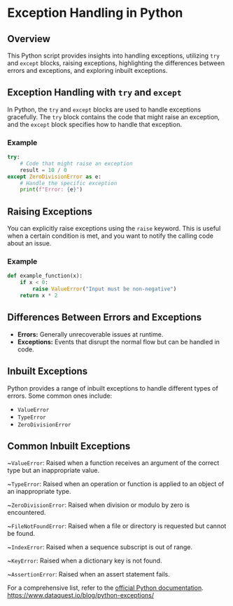 # Exception Handling in Python

## Overview

This Python script provides insights into handling exceptions, utilizing `try` and `except` blocks, raising exceptions, highlighting the differences between errors and exceptions, and exploring inbuilt exceptions.

## Exception Handling with `try` and `except`

In Python, the `try` and `except` blocks are used to handle exceptions gracefully. The `try` block contains the code that might raise an exception, and the `except` block specifies how to handle that exception.

### Example

```python
try:
    # Code that might raise an exception
    result = 10 / 0
except ZeroDivisionError as e:
    # Handle the specific exception
    print(f"Error: {e}")
```

## Raising Exceptions

You can explicitly raise exceptions using the `raise` keyword. This is useful when a certain condition is met, and you want to notify the calling code about an issue.

### Example

```python
def example_function(x):
    if x < 0:
        raise ValueError("Input must be non-negative")
    return x * 2
```

## Differences Between Errors and Exceptions

- **Errors:** Generally unrecoverable issues at runtime.
- **Exceptions:** Events that disrupt the normal flow but can be handled in code.

## Inbuilt Exceptions

Python provides a range of inbuilt exceptions to handle different types of errors. Some common ones include:
- `ValueError`
- `TypeError`
- `ZeroDivisionError`

## Common Inbuilt Exceptions

~`ValueError`: Raised when a function receives an argument of the correct type but an inappropriate value.

~`TypeError`: Raised when an operation or function is applied to an object of an inappropriate type.

~`ZeroDivisionError`: Raised when division or modulo by zero is encountered.

~`FileNotFoundError`: Raised when a file or directory is requested but cannot be found.

~`IndexError`: Raised when a sequence subscript is out of range.

~`KeyError`: Raised when a dictionary key is not found.

~`AssertionError`: Raised when an assert statement fails.

For a comprehensive list, refer to the [official Python documentation](https://docs.python.org/3/library/exceptions.html).
https://www.dataquest.io/blog/python-exceptions/

